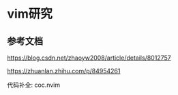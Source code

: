 # vim研究

## 参考文档

https://blog.csdn.net/zhaoyw2008/article/details/8012757

https://zhuanlan.zhihu.com/p/84954261

代码补全: coc.nvim

